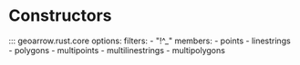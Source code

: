 # Constructors

::: geoarrow.rust.core
    options:
      filters:
        - "!^_"
      members:
        - points
        - linestrings
        - polygons
        - multipoints
        - multilinestrings
        - multipolygons
